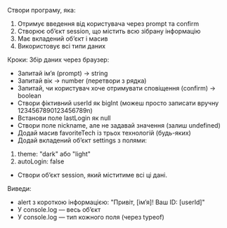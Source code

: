 Створи програму, яка:

1. Отримує введення від користувача через prompt та confirm
2. Створює об’єкт session, що містить всю зібрану інформацію
3. Має вкладений об’єкт і масив
4. Використовує всі типи даних
   
Кроки:
Збір даних через браузер:

- Запитай ім’я (prompt) → string
- Запитай вік → number (перетвори з рядка)
- Запитай, чи користувач хоче отримувати сповіщення (confirm) → boolean
- Створи фіктивний userId як bigInt (можеш просто записати вручну 1234567890123456789n)
- Встанови поле lastLogin як null
- Створи поле nickname, але не задавай значення (залиш undefined)
- Додай масив favoriteTech із трьох технологій (будь-яких)
- Додай вкладений об’єкт settings з полями:
1. theme: "dark" або "light"
2. autoLogin: false
- Створи об’єкт session, який міститиме всі ці дані.

Виведи:

- alert з короткою інформацією: "Привіт, [ім’я]! Ваш ID: [userId]"
- У console.log — весь обʼєкт
- У console.log — тип кожного поля (через typeof)
